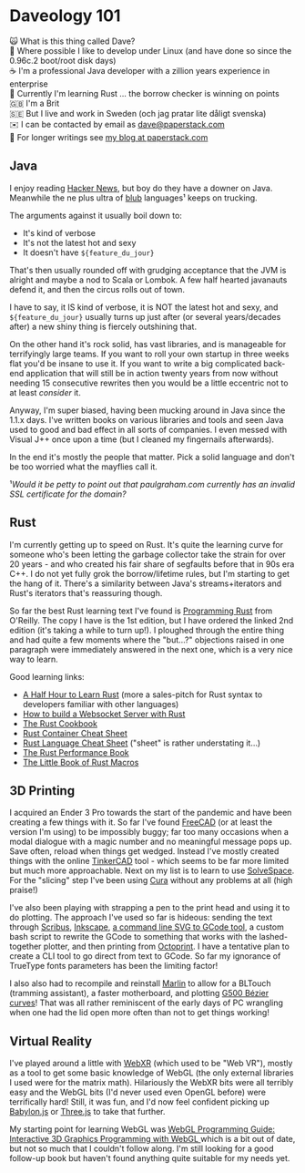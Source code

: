 # Daveology 101

🙀️ What is this thing called Dave?\
🐧️ Where possible I like to develop under Linux (and have done so since the 0.96c.2 boot/root disk days)\
☕️ I'm a professional Java developer with a zillion years experience in enterprise\
🦀️ Currently I'm learning Rust ... the borrow checker is winning on points\
🇬🇧️ I'm a Brit\
🇸🇪️ But I live and work in Sweden (och jag pratar lite dåligt svenska)\
✉️ I can be contacted by email as dave@paperstack.com\
📜️ For longer writings see [my blog at paperstack.com](https://paperstack.com/)

## Java

I enjoy reading [Hacker News](https://news.ycombinator.com), but boy do they have a downer on Java. Meanwhile the ne plus ultra of [blub](http://www.paulgraham.com/avg.html) languages¹ keeps on trucking.

The arguments against it usually boil down to:

  * It's kind of verbose
  * It's not the latest hot and sexy
  * It doesn't have `${feature_du_jour}`

That's then usually rounded off with grudging acceptance that the JVM is alright and maybe a nod to Scala or Lombok. A few half hearted javanauts defend it, and then the circus rolls out of town.

I have to say, it IS kind of verbose, it is NOT the latest hot and sexy, and `${feature_du_jour}` usually turns up just after (or several years/decades after) a new shiny thing is fiercely outshining that.

On the other hand it's rock solid, has vast libraries, and is manageable for terrifyingly large teams. If you want to roll your own startup in three weeks flat you'd be insane to use it. If you want to write a big complicated back-end application that will still be in action twenty years from now without needing 15 consecutive rewrites then you would be a little eccentric not to at least *consider* it.

Anyway, I'm super biased, having been mucking around in Java since the 1.1.x days. I've written books on various libraries and tools and seen Java used to good and bad effect in all sorts of companies. I even messed with Visual J++ once upon a time (but I cleaned my fingernails afterwards).

In the end it's mostly the people that matter. Pick a solid language and don't be too worried what the mayflies call it.

¹*Would it be petty to point out that paulgraham.com currently has an invalid SSL certificate for the domain?*

## Rust

I'm currently getting up to speed on Rust. It's quite the learning curve for someone who's been letting the garbage collector take the strain for over 20 years - and who created his fair share of segfaults before that in 90s era C++. I do not yet fully grok the borrow/lifetime rules, but I'm starting to get the hang of it. There's a similarity between Java's streams+iterators and Rust's iterators that's reassuring though.

So far the best Rust learning text I've found is [Programming Rust](https://www.oreilly.com/library/view/programming-rust-2nd/9781492052586/) from O'Reilly. The copy I have is the 1st edition, but I have ordered the linked 2nd edition (it's taking a while to turn up!). I ploughed through the entire thing and had quite a few moments where the "but...?" objections raised in one paragraph were immediately answered in the next one, which is a very nice way to learn.

Good learning links:

  * [A Half Hour to Learn Rust](https://fasterthanli.me/articles/a-half-hour-to-learn-rust) (more a sales-pitch for Rust syntax to developers familiar with other languages)
  * [How to build a Websocket Server with Rust](https://blog.logrocket.com/how-to-build-a-websocket-server-with-rust/)
  * [The Rust Cookbook](https://rust-lang-nursery.github.io/rust-cookbook/about.html)
  * [Rust Container Cheat Sheet](https://docs.google.com/presentation/d/1q-c7UAyrUlM-eZyTo1pd8SZ0qwA_wYxmPZVOQkoDmH4/edit#slide=id.p)
  * [Rust Language Cheat Sheet](https://cheats.rs/) ("sheet" is rather understating it...)
  * [The Rust Performance Book](https://nnethercote.github.io/perf-book/title-page.html)
  * [The Little Book of Rust Macros](https://veykril.github.io/tlborm/introduction.html)

## 3D Printing

I acquired an Ender 3 Pro towards the start of the pandemic and have been creating a few things with it. So far I've found [FreeCAD](https://www.freecadweb.org/) (or at least the version I'm using) to be impossibly buggy; far too many occasions when a modal dialogue with a magic number and no meaningful message pops up. Save often, reload when things get wedged. Instead I've mostly created things with the online [TinkerCAD](https://www.tinkercad.com/) tool - which seems to be far more limited but much more approachable. Next on my list is to learn to use [SolveSpace](https://solvespace.com/index.pl). For the "slicing" step I've been using [Cura](https://ultimaker.com/software/ultimaker-cura) without any problems at all (high praise!)

I've also been playing with strapping a pen to the print head and using it to do plotting. The approach I've used so far is hideous: sending the text through [Scribus](https://www.scribus.net/), [Inkscape](https://inkscape.org/), [a command line SVG to GCode tool](https://github.com/sameer/svg2gcode), a custom bash script to rewrite the GCode to something that works with the lashed-together plotter, and then printing from [Octoprint](https://octoprint.org/). I have a tentative plan to create a CLI tool to go direct from text to GCode. So far my ignorance of TrueType fonts parameters has been the limiting factor!

I also also had to recompile and reinstall [Marlin](https://marlinfw.org/) to allow for a BLTouch (tramming assistant), a faster motherboard, and plotting [G500 Bézier curves](https://marlinfw.org/docs/gcode/G005.html)! That was all rather reminiscent of the early days of PC wrangling when one had the lid open more often than not to get things working!

## Virtual Reality

I've played around a little with [WebXR](https://immersiveweb.dev/) (which used to be "Web VR"), mostly as a tool to get some basic knowledge of WebGL (the only external libraries I used were for the matrix math). Hilariously the WebXR bits were all terribly easy and the WebGL bits (I'd never used even OpenGL before) were terrifically hard! Still, it was fun, and I'd now feel confident picking up [Babylon.js](https://www.babylonjs.com/) or [Three.js](https://threejs.org/) to take that further.

My starting point for learning WebGL was [WebGL Programming Guide: Interactive 3D Graphics Programming with WebGL ](https://www.goodreads.com/en/book/show/16269927-webgl-programming-guide) which is a bit out of date, but not so much that I couldn't follow along. I'm still looking for a good follow-up book but haven't found anything quite suitable for my needs yet.
	
